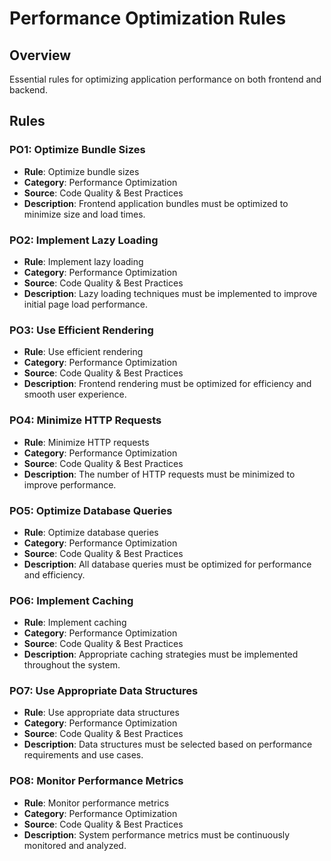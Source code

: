 # Performance Optimization Rules

## Overview
Essential rules for optimizing application performance on both frontend and backend.

## Rules

### PO1: Optimize Bundle Sizes
- **Rule**: Optimize bundle sizes
- **Category**: Performance Optimization
- **Source**: Code Quality & Best Practices
- **Description**: Frontend application bundles must be optimized to minimize size and load times.

### PO2: Implement Lazy Loading
- **Rule**: Implement lazy loading
- **Category**: Performance Optimization
- **Source**: Code Quality & Best Practices
- **Description**: Lazy loading techniques must be implemented to improve initial page load performance.

### PO3: Use Efficient Rendering
- **Rule**: Use efficient rendering
- **Category**: Performance Optimization
- **Source**: Code Quality & Best Practices
- **Description**: Frontend rendering must be optimized for efficiency and smooth user experience.

### PO4: Minimize HTTP Requests
- **Rule**: Minimize HTTP requests
- **Category**: Performance Optimization
- **Source**: Code Quality & Best Practices
- **Description**: The number of HTTP requests must be minimized to improve performance.

### PO5: Optimize Database Queries
- **Rule**: Optimize database queries
- **Category**: Performance Optimization
- **Source**: Code Quality & Best Practices
- **Description**: All database queries must be optimized for performance and efficiency.

### PO6: Implement Caching
- **Rule**: Implement caching
- **Category**: Performance Optimization
- **Source**: Code Quality & Best Practices
- **Description**: Appropriate caching strategies must be implemented throughout the system.

### PO7: Use Appropriate Data Structures
- **Rule**: Use appropriate data structures
- **Category**: Performance Optimization
- **Source**: Code Quality & Best Practices
- **Description**: Data structures must be selected based on performance requirements and use cases.

### PO8: Monitor Performance Metrics
- **Rule**: Monitor performance metrics
- **Category**: Performance Optimization
- **Source**: Code Quality & Best Practices
- **Description**: System performance metrics must be continuously monitored and analyzed. 